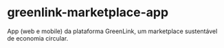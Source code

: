 # greenlink-marketplace-app
App (web e mobile) da plataforma GreenLink, um marketplace sustentável de economia circular.
